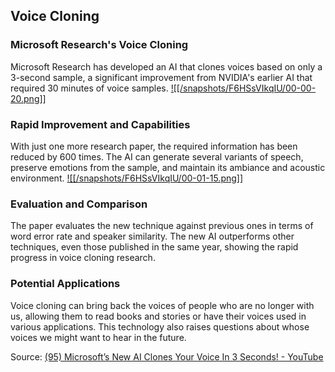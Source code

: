 ## Voice Cloning
### Microsoft Research's Voice Cloning

Microsoft Research has developed an AI that clones voices based on only a 3-second sample, a significant improvement from NVIDIA's earlier AI that required 30 minutes of voice samples. [![[/snapshots/F6HSsVIkqIU/00-00-20.png]]](<https://youtu.be/F6HSsVIkqIU?t=16s>)

### Rapid Improvement and Capabilities

With just one more research paper, the required information has been reduced by 600 times. The AI can generate several variants of speech, preserve emotions from the sample, and maintain its ambiance and acoustic environment. [![[/snapshots/F6HSsVIkqIU/00-01-15.png]]](<https://youtu.be/F6HSsVIkqIU?t=73s>)

### Evaluation and Comparison

The paper evaluates the new technique against previous ones in terms of word error rate and speaker similarity. The new AI outperforms other techniques, even those published in the same year, showing the rapid progress in voice cloning research. 

### Potential Applications

Voice cloning can bring back the voices of people who are no longer with us, allowing them to read books and stories or have their voices used in various applications. This technology also raises questions about whose voices we might want to hear in the future. 

Source: [(95) Microsoft’s New AI Clones Your Voice In 3 Seconds! - YouTube](https://www.youtube.com/watch?v=F6HSsVIkqIU)
